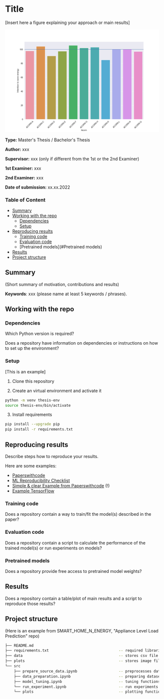 # Title

[Insert here a figure explaining your approach or main results]

![results](/SMART_HOME_N_ENERGY/behavioural_theories/Plots/AverageEnergyConservationIntention.png)

**Type:** Master's Thesis / Bachelor's Thesis

**Author:** xxx

**Supervisor:** xxx (only if different from the 1st or the 2nd Examiner)

**1st Examiner:** xxx 

**2nd Examiner:** xxx 

**Date of submission:** xx.xx.2022

### Table of Content

- [Summary](#summary)
- [Working with the repo](#Working-with-the-repo)
    - [Dependencies](#Dependencies)
    - [Setup](#Setup)
- [Reproducing results](#Reproducing-results)
    - [Training code](#Training-code)
    - [Evaluation code](#Evaluation-code)
    - [Pretrained models](#Pretrained models)
- [Results](#Results)
- [Project structure](-Project-structure)

## Summary

(Short summary of motivation, contributions and results)

**Keywords**: xxx (please name at least 5 keywords / phrases).

## Working with the repo

### Dependencies

Which Python version is required? 

Does a repository have information on dependencies or instructions on how to set up the environment?

### Setup

[This is an example]

1. Clone this repository

2. Create an virtual environment and activate it
```bash
python -m venv thesis-env
source thesis-env/bin/activate
```

3. Install requirements
```bash
pip install --upgrade pip
pip install -r requirements.txt
```

## Reproducing results

Describe steps how to reproduce your results.

Here are some examples:
- [Paperswithcode](https://github.com/paperswithcode/releasing-research-code)
- [ML Reproducibility Checklist](https://ai.facebook.com/blog/how-the-ai-community-can-get-serious-about-reproducibility/)
- [Simple & clear Example from Paperswithcode](https://github.com/paperswithcode/releasing-research-code/blob/master/templates/README.md) (!)
- [Example TensorFlow](https://github.com/NVlabs/selfsupervised-denoising)

### Training code

Does a repository contain a way to train/fit the model(s) described in the paper?

### Evaluation code

Does a repository contain a script to calculate the performance of the trained model(s) or run experiments on models?

### Pretrained models

Does a repository provide free access to pretrained model weights?

## Results

Does a repository contain a table/plot of main results and a script to reproduce those results?

## Project structure

(Here is an example from SMART_HOME_N_ENERGY, "Appliance Level Load Prediction" repo)

```bash
├── README.md
├── requirements.txt                                -- required libraries
├── data                                            -- stores csv file 
├── plots                                           -- stores image files
└── src
    ├── prepare_source_data.ipynb                   -- preprocesses data
    ├── data_preparation.ipynb                      -- preparing datasets
    ├── model_tuning.ipynb                          -- tuning functions
    └── run_experiment.ipynb                        -- run experiments 
    └── plots                                       -- plotting functions                 
```
